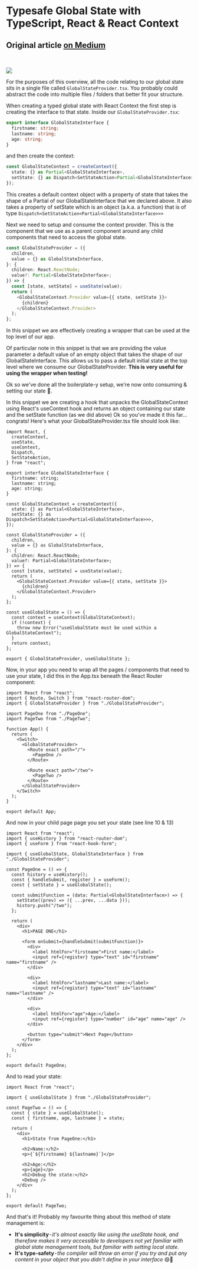 # Typesafe Global State with TypeScript, React & React Context

## Original article [on Medium](https://jamiehaywood.medium.com/typesafe-global-state-with-typescript-react-react-context-c2df743f3ce)

<br>

![](https://cdn-images-1.medium.com/max/1600/1*9McBI5ee2rTtUBRVoLQpCA.png)

For the purposes of this overview, all the code relating to our global state sits in a single file called `GlobalStateProvider.tsx`. You probably could abstract the code into multiple files / folders that better fit your structure.

When creating a typed global state with React Context the first step is creating the interface to that state. Inside our `GlobalStateProvider.tsx`:

```ts
export interface GlobalStateInterface {
  firstname: string;
  lastname: string;
  age: string;
}
```

and then create the context:

```ts
const GlobalStateContext = createContext({
  state: {} as Partial<GlobalStateInterface>,
  setState: {} as Dispatch<SetStateAction<Partial<GlobalStateInterface>>>,
});
```

This creates a default context object with a property of state that takes the shape of a Partial of our GlobalStateInterface that we declared above. It also takes a property of setState which is an object (a.k.a. a function) that is of type `Dispatch<SetStateAction<Partial<GlobalStateInterface>>>`

Next we need to setup and consume the context provider. This is the component that we use as a parent component around any child components that need to access the global state.

```ts
const GlobalStateProvider = ({
  children,
  value = {} as GlobalStateInterface,
}: {
  children: React.ReactNode;
  value?: Partial<GlobalStateInterface>;
}) => {
  const [state, setState] = useState(value);
  return (
    <GlobalStateContext.Provider value={{ state, setState }}>
      {children}
    </GlobalStateContext.Provider>
  );
};
```

In this snippet we are effectively creating a wrapper that can be used at the top level of our app.

Of particular note in this snippet is that we are providing the value parameter a default value of an empty object that takes the shape of our GlobalStateInterface. This allows us to pass a default initial state at the top level where we consume our GlobalStateProvider. **This is very useful for using the wrapper when testing!**

Ok so we've done all the boilerplate-y setup, we're now onto consuming & setting our state 🎉.

In this snippet we are creating a hook that unpacks the GlobalStateContext using React's useContext hook and returns an object containing our state and the setState function (as we did above)
Ok so you've made it this far…congrats! Here's what your GlobalStateProvider.tsx file should look like:

```tsx
import React, {
  createContext,
  useState,
  useContext,
  Dispatch,
  SetStateAction,
} from "react";

export interface GlobalStateInterface {
  firstname: string;
  lastname: string;
  age: string;
}

const GlobalStateContext = createContext({
  state: {} as Partial<GlobalStateInterface>,
  setState: {} as Dispatch<SetStateAction<Partial<GlobalStateInterface>>>,
});

const GlobalStateProvider = ({
  children,
  value = {} as GlobalStateInterface,
}: {
  children: React.ReactNode;
  value?: Partial<GlobalStateInterface>;
}) => {
  const [state, setState] = useState(value);
  return (
    <GlobalStateContext.Provider value={{ state, setState }}>
      {children}
    </GlobalStateContext.Provider>
  );
};

const useGlobalState = () => {
  const context = useContext(GlobalStateContext);
  if (!context) {
    throw new Error("useGlobalState must be used within a GlobalStateContext");
  }
  return context;
};

export { GlobalStateProvider, useGlobalState };
```

Now, in your app you need to wrap all the pages / components that need to use your state, I did this in the App.tsx beneath the React Router <Switch> component:

```tsx
import React from "react";
import { Route, Switch } from "react-router-dom";
import { GlobalStateProvider } from "./GlobalStateProvider";

import PageOne from "./PageOne";
import PageTwo from "./PageTwo";

function App() {
  return (
    <Switch>
      <GlobalStateProvider>
        <Route exact path="/">
          <PageOne />
        </Route>

        <Route exact path="/two">
          <PageTwo />
        </Route>
      </GlobalStateProvider>
    </Switch>
  );
}

export default App;
```

And now in your child page page you set your state (see line 10 & 13)

```tsx
import React from "react";
import { useHistory } from "react-router-dom";
import { useForm } from "react-hook-form";

import { useGlobalState, GlobalStateInterface } from "./GlobalStateProvider";

const PageOne = () => {
  const history = useHistory();
  const { handleSubmit, register } = useForm();
  const { setState } = useGlobalState();

  const submitFunction = (data: Partial<GlobalStateInterface>) => {
    setState((prev) => ({ ...prev, ...data }));
    history.push("/two");
  };

  return (
    <div>
      <h1>PAGE ONE</h1>

      <form onSubmit={handleSubmit(submitFunction)}>
        <div>
          <label htmlFor="firstname">First name:</label>
          <input ref={register} type="text" id="firstname" name="firstname" />
        </div>

        <div>
          <label htmlFor="lastname">Last name:</label>
          <input ref={register} type="text" id="lastname" name="lastname" />
        </div>

        <div>
          <label htmlFor="age">Age:</label>
          <input ref={register} type="number" id="age" name="age" />
        </div>

        <button type="submit">Next Page</button>
      </form>
    </div>
  );
};

export default PageOne;
```

And to read your state:

```tsx
import React from "react";

import { useGlobalState } from "./GlobalStateProvider";

const PageTwo = () => {
  const { state } = useGlobalState();
  const { firstname, age, lastname } = state;

  return (
    <div>
      <h1>State from PageOne:</h1>

      <h2>Name:</h2>
      <p>{`${firstname} ${lastname}`}</p>

      <h2>Age:</h2>
      <p>{age}</p>
      <h2>Debug the state:</h2>
      <Debug />
    </div>
  );
};

export default PageTwo;
```

And that's it! Probably my favourite thing about this method of state management is:

- **It's simplicity** - *it's almost exactly like using the useState hook, and therefore makes it very accessible to developers not yet familiar with global state management tools, but familiar with setting local state.*
- **It's type-safety** - *the compiler will throw an error if you try and put any content in your object that you didn't define in your interface* 😄🚀
